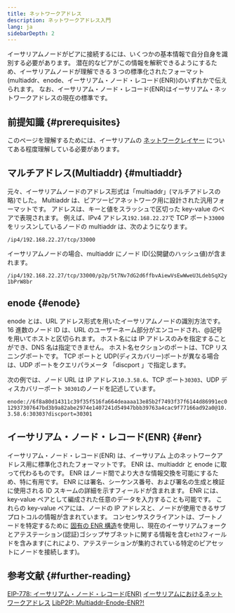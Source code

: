 ```yaml
---
title: ネットワークアドレス
description: ネットワークアドレス入門
lang: ja
sidebarDepth: 2
---
```


イーサリアムノードがピアに接続するには、いくつかの基本情報で自分自身を識別する必要があります。 潜在的なピアがこの情報を解釈できるようにするため、イーサリアムノードが理解できる 3 つの標準化されたフォーマット(multiaddr、enode、イーサリアム・ノード・レコード(ENR))のいずれかで伝えられます。 なお、イーサリアム・ノード・レコード(ENR)はイーサリアム・ネットワークアドレスの現在の標準です。

## 前提知識 {#prerequisites}

このページを理解するためには、イーサリアムの [ネットワークレイヤー](/developers/docs/networking-layer/) についてある程度理解している必要があります。

## マルチアドレス(Multiaddr) {#multiaddr}

元々、イーサリアムノードのアドレス形式は「multiaddr」(マルチアドレスの略)でした。 Multiaddr は、ピアツーピアネットワーク用に設計された汎用フォーマットです。 アドレスは、キーと値をスラッシュで区切った key-value のペアで表現されます。 例えば、IPv4 アドレス`192.168.22.27`で TCP ポート`33000`をリッスンしているノードの multiaddr は、次のようになります。

`/ip4/192.168.22.27/tcp/33000`

イーサリアムノードの場合、multiaddr にノード ID(公開鍵のハッシュ値)が含まれます。

`/ip4/192.168.22.27/tcp/33000/p2p/5t7Nv7dG2d6ffbvAiewVsEwWweU3LdebSqX2y1bPrW8br`

## enode {#enode}

enode とは、URL アドレス形式を用いたイーサリアムノードの識別方法です。 16 進数のノード ID は、URL のユーザーネーム部分がエンコードされ、@記号を用いてホストと区切られます。 ホスト名には IP アドレスのみを指定することができ、DNS 名は指定できません。 ホスト名セクションのポートは、TCP リスニングポートです。 TCP ポートと UDP(ディスカバリー)ポートが異なる場合は、UDP ポートをクエリパラメータ 「discport 」で指定します。

次の例では、ノード URL は IP アドレス`10.3.58.6`、TCP ポート`30303`、UDP ディスカバリーポート `30301`のノードを記述しています。

`enode://6f8a80d14311c39f35f516fa664deaaaa13e85b2f7493f37f6144d86991ec012937307647bd3b9a82abe2974e1407241d54947bbb39763a4cac9f77166ad92a0@10.3.58.6:30303?discport=30301`

## イーサリアム・ノード・レコード(ENR) {#enr}

イーサリアム・ノード・レコード(ENR) は、イーサリアム 上のネットワークアドレス用に標準化されたフォーマットです。 ENR は、multiaddr と enode に取って代わるものです。 ENR はノード間でより大きな情報交換を可能にするため、特に有用です。 ENR には署名、シーケンス番号、および署名の生成と検証に使用される ID スキームの詳細を示すフィールドが含まれます。 ENR には、key-value ペアとして編成された任意のデータを入力することも可能です。 これらの key-value ペアには、ノードの IP アドレスと、ノードが使用できるサブプロトコルの情報が含まれています。 コンセンサスクライアントは、ブートノードを特定するために [固有の ENR 構造](https://github.com/ethereum/consensus-specs/blob/dev/specs/phase0/p2p-interface.md#enr-structure)を使用し、現在のイーサリアムフォークとアテステーション(認証)ゴシップサブネットに関する情報を含む`eth2`フィールドを含みます(これにより、アテステーションが集約されている特定のピアセットにノードを接続します)。

## 参考文献 {#further-reading}

[EIP-778: イーサリアム・ノード・レコード(ENR)](https://eips.ethereum.org/EIPS/eip-778) [イーサリアムにおけるネットワークアドレス](https://dean.eigenmann.me/blog/2020/01/21/network-addresses-in-ethereum/) [LibP2P: Multiaddr-Enode-ENR?!](https://consensys.net/diligence/blog/2020/09/libp2p-multiaddr-enode-enr/)
